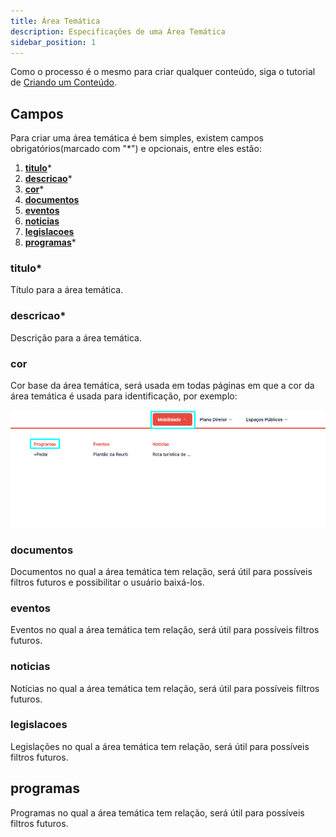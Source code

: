 ```yaml
---
title: Área Temática
description: Especificações de uma Área Temática
sidebar_position: 1
---
```


Como o processo é o mesmo para criar qualquer conteúdo, siga o tutorial de
[Criando um Conteúdo](/docs/gestao-de-conteudo/guias/criando.md).

## Campos

Para criar uma área temática é bem simples, existem campos obrigatórios(marcado
com "\*") e opcionais, entre eles estão:

1. [**titulo**](#titulo)\*
2. [**descricao**](#descricao)\*
3. [**cor**](#cor)\*
4. [**documentos**](#documentos)
5. [**eventos**](#eventos)
6. [**noticias**](#noticias)
7. [**legislacoes**](#legislacoes)
8. [**programas**](#programas)\*

### titulo\*

Título para a área temática.

### descricao\*

Descrição para a área temática.

### cor

Cor base da área temática, será usada em todas páginas em que a cor da área
temática é usada para identificação, por exemplo:

![Alt text](images/theme-color.png)

### documentos

Documentos no qual a área temática tem relação, será útil para possíveis filtros
futuros e possibilitar o usuário baixá-los.

### eventos

Eventos no qual a área temática tem relação, será útil para possíveis filtros
futuros.

### noticias

Notícias no qual a área temática tem relação, será útil para possíveis filtros
futuros.

### legislacoes

Legislações no qual a área temática tem relação, será útil para possíveis
filtros futuros.

## programas

Programas no qual a área temática tem relação, será útil para possíveis filtros
futuros.
